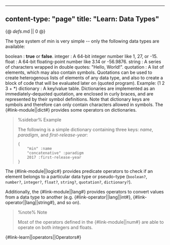 -----
content-type: "page"
title: "Learn: Data Types"
-----
{@ _defs_.md || 0 @}


The type system of min is very simple -- only the following data types are available:

boolean
: **true** or **false**.
integer
: A 64-bit integer number like 1, 27, or -15.
float
: A 64-bit floating-point number like 3.14 or -56.9876.
string
: A series of characters wrapped in double quotes: "Hello, World!".
quotation
: A list of elements, which may also contain symbols. Quotations can be used to create heterogenous lists of elements of any data type, and also to create a block of code that will be evaluated later on (quoted program). Example: (1 2 3 + \*)
dictionary
: A key/value table. Dictionaries are implemented as an immediately-dequoted quotation, are enclosed in curly braces, and are represented by their symbol definitions. Note that dictionary keys are symbols and therefore can only contain characters allowed in symbols. The {#link-module||dict#} provides some operators on dictionaries.

  > %sidebar%
  > Example
  >
  > The following is a simple dictionary containing three keys: *name*, *paradigm*, and *first-release-year*:
  >
  >     {
  >         "min" :name
  >         "concatenative" :paradigm
  >         2017 :first-release-year
  >     }

The {#link-module||logic#} provides predicate operators to check if an element belongs to a particular data type or pseudo-type (`boolean?`, `number?`, `integer?`, `float?`, `string?`, `quotation?`, `dictionary?`).

Additionally, the {#link-module||lang#} provides operators to convert values from a data type to another (e.g. {#link-operator||lang||int#}, {#link-operator||lang||string#}, and so on).

> %note%
> Note
> 
> Most of the operators defined in the {#link-module||num#} are able to operate on both integers and floats.

{#link-learn||operators||Operators#}
